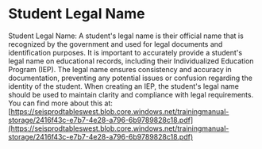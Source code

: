 # Student Legal Name
Student Legal Name: A student's legal name is their official name that is recognized by the government and used for legal documents and identification purposes. It is important to accurately provide a student's legal name on educational records, including their Individualized Education Program (IEP). The legal name ensures consistency and accuracy in documentation, preventing any potential issues or confusion regarding the identity of the student. When creating an IEP, the student's legal name should be used to maintain clarity and compliance with legal requirements.
You can find more about this at: [https://seisprodtableswest.blob.core.windows.net/trainingmanual-storage/2416f43c-e7b7-4e28-a796-6b9789828c18.pdf](https://seisprodtableswest.blob.core.windows.net/trainingmanual-storage/2416f43c-e7b7-4e28-a796-6b9789828c18.pdf)